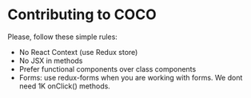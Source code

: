 # Contributing to COCO

Please, follow these simple rules:
- No React Context (use Redux store)
- No JSX in methods
- Prefer functional components over class components
- Forms: use redux-forms when you are working with forms. We dont need 1K onClick() methods.
